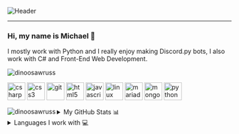 ![Header](https://i.imgur.com/iMep4aP.png)

---
### Hi, my name is Michael 👋
I mostly work with Python and I really enjoy making Discord.py bots, I also work with C# and Front-End Web Development.


<img src="https://komarev.com/ghpvc/?username=dinoosawruss" alt="dinoosawruss" /> 
<p align="left"><img src="https://devicons.github.io/devicon/devicon.git/icons/csharp/csharp-original.svg" alt="csharp" width="40" height="40"/> <img src="https://devicons.github.io/devicon/devicon.git/icons/css3/css3-original-wordmark.svg" alt="css3" width="40" height="40"/> <img src="https://www.vectorlogo.zone/logos/git-scm/git-scm-icon.svg" alt="git" width="40" height="40"/> <img src="https://devicons.github.io/devicon/devicon.git/icons/html5/html5-original-wordmark.svg" alt="html5" width="40" height="40"/> <img src="https://devicons.github.io/devicon/devicon.git/icons/javascript/javascript-original.svg" alt="javascript" width="40" height="40"/> <img src="https://devicons.github.io/devicon/devicon.git/icons/linux/linux-original.svg" alt="linux" width="40" height="40"/> <img src="https://www.vectorlogo.zone/logos/mariadb/mariadb-icon.svg" alt="mariadb" width="40" height="40"/> <img src="https://devicons.github.io/devicon/devicon.git/icons/mongodb/mongodb-original-wordmark.svg" alt="mongodb" width="40" height="40"/> <img src="https://devicons.github.io/devicon/devicon.git/icons/python/python-original.svg" alt="python" width="40" height="40"/></p><p><img align="left" src="https://github-readme-stats.vercel.app/api/top-langs/?username=dinoosawruss&layout=compact&hide=html" alt="dinoosawruss" /></p>

<details>
  <summary>My GitHub Stats 📊</summary>
  ![GitHub Stats](https://github-readme-stats.vercel.app/api?username=Dinoosawruss&count_private=true&show_icons=true)
</details>

<details>
  <summary>Languages I work with 💻</summary>
  *This is based purely on GitHub repositories*

  ![Top Languages](https://github-readme-stats.vercel.app/api/top-langs/?username=Dinoosawruss&layout=compact)
</details>
